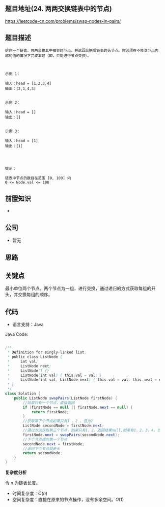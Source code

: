 
## 题目地址(24. 两两交换链表中的节点)

https://leetcode-cn.com/problems/swap-nodes-in-pairs/

## 题目描述

```
给你一个链表，两两交换其中相邻的节点，并返回交换后链表的头节点。你必须在不修改节点内部的值的情况下完成本题（即，只能进行节点交换）。

 

示例 1：

输入：head = [1,2,3,4]
输出：[2,1,4,3]


示例 2：

输入：head = []
输出：[]


示例 3：

输入：head = [1]
输出：[1]


 

提示：

链表中节点的数目在范围 [0, 100] 内
0 <= Node.val <= 100
```

## 前置知识

- 

## 公司

- 暂无

## 思路

## 关键点

最小单位两个节点。两个节点为一组，进行交换，通过递归的方式获取每组的开头，并交换每组的顺序。

## 代码

- 语言支持：Java

Java Code:

```java

/**
 * Definition for singly-linked list.
 * public class ListNode {
 *     int val;
 *     ListNode next;
 *     ListNode() {}
 *     ListNode(int val) { this.val = val; }
 *     ListNode(int val, ListNode next) { this.val = val; this.next = next; }
 * }
 */
class Solution {
    public ListNode swapPairs(ListNode firstNode) {
        //如果只有一个节点，直接返回
        if (firstNode == null || firstNode.next == null) {
            return firstNode;
        }
        //获取第下个节点如果只有1 ，2 。值为2
        ListNode secondNode = firstNode.next;
        //通过方法获取第三个节点，如果只有1，2。返回结果null,如果有1，2，3，4。当前层交换了，1和2。通过方法获取下两个节点交换数据。
        firstNode.next = swapPairs(secondNode.next);
        //下个节点指向第一个节点
        secondNode.next = firstNode;
        //返回下个节点就是头
        return secondNode;
    }
}

```


**复杂度分析**

令 n 为链表长度。

- 时间复杂度：$O(n)$
- 空间复杂度：直接在原来的节点操作，没有多余空间。$O(1)$


